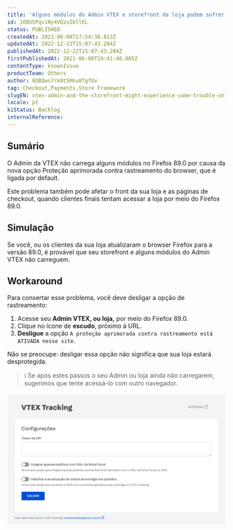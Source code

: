 ```yaml
---
title: 'Alguns módulos do Admin VTEX e storefront da loja podem sofrer problemas no Firefox 89.0'
id: 10BUSPqviNy4VQzuIbllKL
status: PUBLISHED
createdAt: 2021-06-08T17:54:36.813Z
updatedAt: 2022-12-22T15:07:43.284Z
publishedAt: 2022-12-22T15:07:43.284Z
firstPublishedAt: 2021-06-08T19:41:46.005Z
contentType: knownIssue
productTeam: Others
author: 0QBQws7rk0t5Mnu8fgfUv
tag: Checkout,Payments,Store Framework
slugEN: vtex-admin-and-the-storefront-might-experience-some-trouble-on-firefox-89-0
locale: pt
kiStatus: Backlog
internalReference: 
---
```


## Sumário

O Admin da VTEX não carrega alguns módulos no Firefox 89.0 por causa da nova opção Proteção aprimorada contra rastreamento do browser, que é ligada por default.

Este problema também pode afetar o front da sua loja e as páginas de checkout, quando clientes finais tentam acessar a loja por meio do Firefox 89.0.


## Simulação

Se você, ou os clientes da sua loja atualizaram o browser Firefox para a versão 89.0, é provável que seu storefront e alguns módulos do Admin VTEX não carreguem. 

## Workaround

Para consertar esse problema, você deve desligar a opção de rastreamento:

1. Acesse seu __Admin VTEX, ou loja,__ por meio do Firefox 89.0.      
2. Clique no ícone de __escudo__, próximo à URL.       
3. __Desligue__ a opção `A proteção aprimorada contra rastreamento está ATIVADA nesse site`.       

Não se preocupe: desligar essa opção não significa que sua loja estará desprotegida.    

>ℹ️ Se após estes passos o seu Admin ou loja ainda não carregarem, sugerimos que tente acessá-lo com outro navegador.  

![Firefox bug PT](https://raw.githubusercontent.com/vtexdocs/help-center-content/refs/heads/main/_1.jpg)

